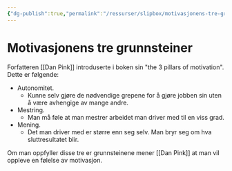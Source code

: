 ```yaml
---
{"dg-publish":true,"permalink":"/ressurser/slipbox/motivasjonens-tre-grunnsteiner/"}
---
```

# Motivasjonens tre grunnsteiner

Forfatteren [[Dan Pink]] introduserte i boken sin "the 3 pillars of motivation". Dette er følgende:

* Autonomitet. 
	* Kunne selv gjøre de nødvendige grepene for å gjøre jobben sin uten å være avhengige av mange andre.
* Mestring. 
	* Man må føle at man mestrer arbeidet man driver med til en viss grad.
* Mening. 
	* Det man driver med er større enn seg selv. Man bryr seg om hva sluttresultatet blir. 

Om man oppfyller disse tre er grunnsteinene mener [[Dan Pink]] at man vil oppleve en følelse av motivasjon.